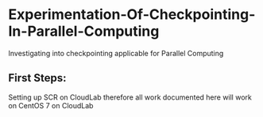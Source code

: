 # Experimentation-Of-Checkpointing-In-Parallel-Computing

Investigating into checkpointing applicable for Parallel Computing

## First Steps:
Setting up SCR on CloudLab therefore all work documented here will work on CentOS 7 on CloudLab
